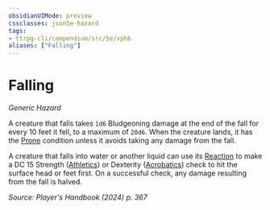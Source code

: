 ```yaml
---
obsidianUIMode: preview
cssclasses: json5e-hazard
tags:
- ttrpg-cli/compendium/src/5e/xphb
aliases: ["Falling"]
---
```

# Falling
*Generic Hazard*  

A creature that falls takes `1d6` Bludgeoning damage at the end of the fall for every 10 feet it fell, to a maximum of `20d6`. When the creature lands, it has the [Prone](Mechanics/rules/conditions.md#Prone) condition unless it avoids taking any damage from the fall.

A creature that falls into water or another liquid can use its [Reaction](Mechanics/rules/variant-rules/reaction-xphb.md) to make a DC 15 Strength ([Athletics](Mechanics/rules/skills.md#Athletics)) or Dexterity ([Acrobatics](Mechanics/rules/skills.md#Acrobatics)) check to hit the surface head or feet first. On a successful check, any damage resulting from the fall is halved.

*Source: Player's Handbook (2024) p. 367*